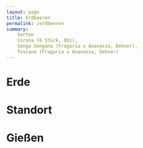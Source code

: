 ```yaml
---
layout: page
title: Erdbeeren
permalink: /erdbeeren
summary: 
    Sorten
    Corona (6 Stück, Obi), 
    Senga Sengana (Fragaria x Ananassa, Dehner),
    Toscana (Fragaria x Ananassa, Dehner)
---
```


# Erde

# Standort

# Gießen

